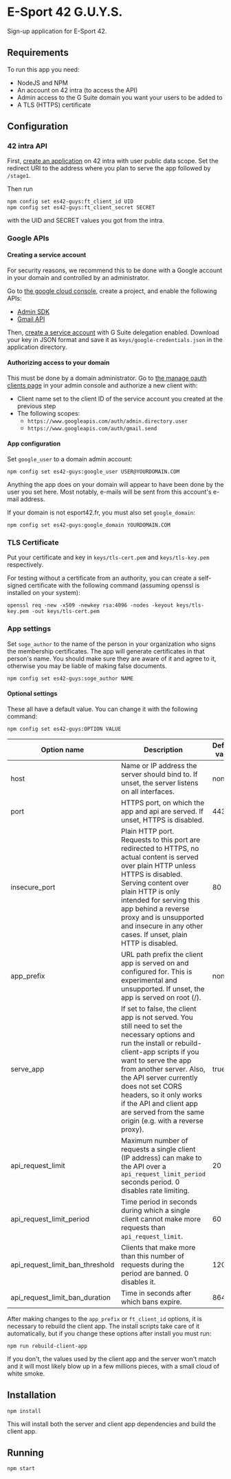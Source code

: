 # E-Sport 42 G.U.Y.S.
Sign-up application for E-Sport 42.

## Requirements
To run this app you need:
* NodeJS and NPM
* An account on 42 intra (to access the API)
* Admin access to the G Suite domain you want your users to be added to
* A TLS (HTTPS) certificate

## Configuration
### 42 intra API
First, [create an application](https://profile.intra.42.fr/oauth/applications/new)
on 42 intra with user public data scope. Set the redirect URI to the address
where you plan to serve the app followed by `/stage1`.

Then run
```
npm config set es42-guys:ft_client_id UID
npm config set es42-guys:ft_client_secret SECRET
```
with the UID and SECRET values you got from the intra.

### Google APIs
#### Creating a service account
For security reasons, we recommend this to be done with a Google account in your
domain and controlled by an administrator.

Go to [the google cloud console](https://console.cloud.google.com), create a
project, and enable the following APIs:
* [Admin SDK](https://console.cloud.google.com/apis/api/admin/overview)
* [Gmail API](https://console.cloud.google.com/apis/api/gmail/overview)

Then, [create a service account](https://console.cloud.google.com/iam-admin/serviceaccounts/project)
with G Suite delegation enabled. Download your key in JSON format and save it as
`keys/google-credentials.json` in the application directory.

#### Authorizing access to your domain
This must be done by a domain administrator.
Go to [the manage oauth clients page](https://admin.google.com/ManageOauthClients)
in your admin console and authorize a new client with:
* Client name set to the client ID of the service account you created at the previous step
* The following scopes:
    * `https://www.googleapis.com/auth/admin.directory.user`
    * `https://www.googleapis.com/auth/gmail.send`

#### App configuration
Set `google_user` to a domain admin account:
```
npm config set es42-guys:google_user USER@YOURDOMAIN.COM
```
Anything the app does on your domain will appear to have been done by the user
you set here. Most notably, e-mails will be sent from this account's e-mail
address.

If your domain is not esport42.fr, you must also set `google_domain`:
```
npm config set es42-guys:google_domain YOURDOMAIN.COM
```

### TLS Certificate
Put your certificate and key in `keys/tls-cert.pem` and `keys/tls-key.pem`
respectively.

For testing without a certificate from an authority, you can create a
self-signed certificate with the following command (assuming openssl is
installed on your system):
```
openssl req -new -x509 -newkey rsa:4096 -nodes -keyout keys/tls-key.pem -out keys/tls-cert.pem
```

### App settings
Set `soge_author` to the name of the person in your organization who signs the
membership certificates. The app will generate certificates in that person's
name. You should make sure they are aware of it and agree to it, otherwise you
may be liable of making false documents.
```
npm config set es42-guys:soge_author NAME
```

#### Optional settings
These all have a default value. You can change it with the following command:
```
npm config set es42-guys:OPTION VALUE
```
| Option name | Description | Default value |
| --- | --- | --- |
| host | Name or IP address the server should bind to. If unset, the server listens on all interfaces. | none |
| port | HTTPS port, on which the app and api are served. If unset, HTTPS is disabled. | 443 |
| insecure\_port | Plain HTTP port. Requests to this port are redirected to HTTPS, no actual content is served over plain HTTP unless HTTPS is disabled. Serving content over plain HTTP is only intended for serving this app behind a reverse proxy and is unsupported and insecure in any other cases. If unset, plain HTTP is disabled. | 80 |
| app\_prefix | URL path prefix the client app is served on and configured for. This is experimental and unsupported. If unset, the app is served on root (/). | none |
| serve\_app | If set to false, the client app is not served. You still need to set the necessary options and run the install or rebuild-client-app scripts if you want to serve the app from another server. Also, the API server currently does not set CORS headers, so it only works if the API and client app are served from the same origin (e.g. with a reverse proxy). | true |
| api\_request\_limit | Maximum number of requests a single client (IP address) can make to the API over a `api_request_limit_period` seconds period. 0 disables rate limiting. | 20 |
| api\_request\_limit\_period | Time period in seconds during which a single client cannot make more requests than `api_request_limit`. | 60 |
| api\_request\_limit\_ban\_threshold | Clients that make more than this number of requests during the period are banned. 0 disables it. | 120 |
| api\_request\_limit\_ban\_duration | Time in seconds after which bans expire. | 86400 |

After making changes to the `app_prefix` or `ft_client_id` options, it is
necessary to rebuild the client app. The install scripts take care of it
automatically, but if you change these options after install you must run:
```
npm run rebuild-client-app
```
If you don't, the values used by the client app and the server won't match and
it will most likely blow up in a few millions pieces, with a small cloud of
white smoke.

## Installation
```
npm install
```
This will install both the server and client app dependencies and build the
client app.

## Running
```
npm start
```
